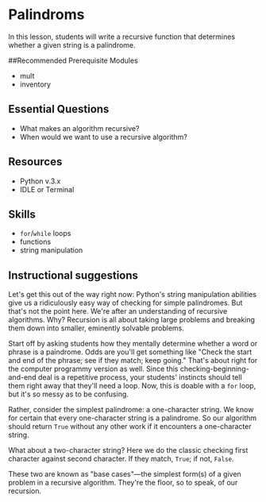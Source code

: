 # Palindroms
In this lesson, students will write a recursive function that determines whether
a given string is a palindrome.

##Recommended Prerequisite Modules
* mult
* inventory

## Essential Questions
* What makes an algorithm recursive?
* When would we want to use a recursive algorithm?

## Resources
* Python v.3.x
* IDLE or Terminal

## Skills
* `for`/`while` loops
* functions
* string manipulation

## Instructional suggestions
Let's get this out of the way right now: Python's string manipulation abilities
give us a ridiculously easy way of checking for simple palindromes. But that's
not the point here. We're after an understanding of recursive algorithms. Why?
Recursion is all about taking large problems and breaking them down into
smaller, eminently solvable problems.

Start off by asking students how they mentally determine whether a word or
phrase is a paindrome. Odds are you'll get something like "Check the start and
end of the phrase; see if they match; keep going." That's about right for the
computer programmy version as well. Since this checking-beginning-and-end deal
is a repetitive process, your students' instincts should tell them right away
that they'll need a loop. Now, this is doable with a `for` loop, but it's so
messy as to be confusing.

Rather, consider the simplest palindrome: a one-character string. We know for
certain that every one-character string is a palindrome. So our algorithm should
return `True` without any other work if it encounters a one-character string.

What about a two-character string? Here we do the classic checking first
character against second character. If they match, `True`; if not, `False`.

These two are known as "base cases"—the simplest form(s) of a given problem in
a recursive algorithm. They're the floor, so to speak, of our recursion.
